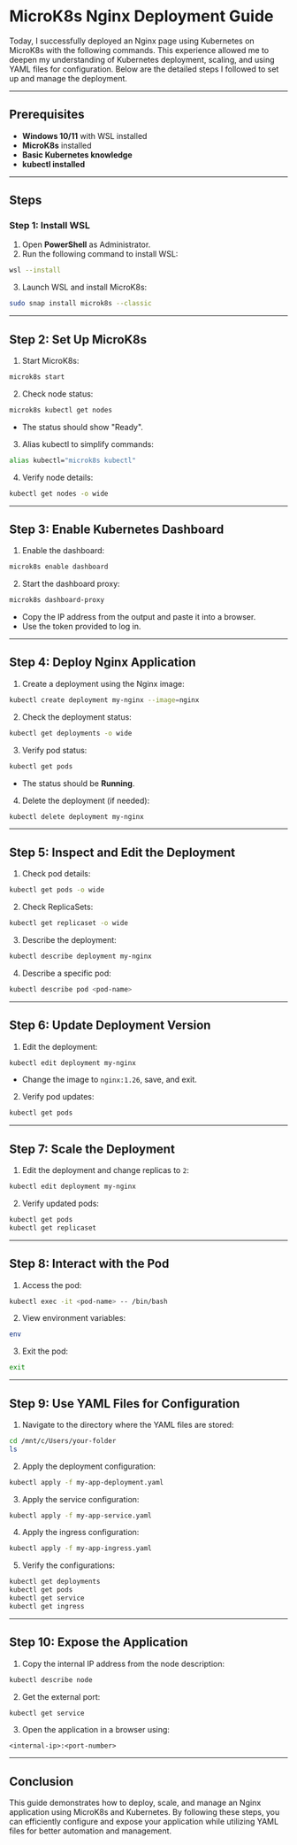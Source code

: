 # MicroK8s Nginx Deployment Guide

Today, I successfully deployed an Nginx page using Kubernetes on MicroK8s with the following commands. This experience allowed me to deepen my understanding of Kubernetes deployment, scaling, and using YAML files for configuration. Below are the detailed steps I followed to set up and manage the deployment.

---

## Prerequisites

- **Windows 10/11** with WSL installed
- **MicroK8s** installed
- **Basic Kubernetes knowledge**
- **kubectl installed**

---

## Steps

### Step 1: Install WSL

1. Open **PowerShell** as Administrator.
2. Run the following command to install WSL:

```bash
wsl --install
```
3. Launch WSL and install MicroK8s:

```bash
sudo snap install microk8s --classic
```

---

## Step 2: Set Up MicroK8s

1. Start MicroK8s:

```bash
microk8s start
```

2. Check node status:

```bash
microk8s kubectl get nodes
```
- The status should show "Ready".

3. Alias kubectl to simplify commands:

```bash
alias kubectl="microk8s kubectl"
```

4. Verify node details:

```bash
kubectl get nodes -o wide
```

---

## Step 3: Enable Kubernetes Dashboard

1. Enable the dashboard:

```bash
microk8s enable dashboard
```

2. Start the dashboard proxy:

```bash
microk8s dashboard-proxy
```

- Copy the IP address from the output and paste it into a browser.
- Use the token provided to log in.

---

## Step 4: Deploy Nginx Application

1. Create a deployment using the Nginx image:

```bash
kubectl create deployment my-nginx --image=nginx
```

2. Check the deployment status:

```bash
kubectl get deployments -o wide
```

3. Verify pod status:

```bash
kubectl get pods
```
- The status should be **Running**.

4. Delete the deployment (if needed):

```bash
kubectl delete deployment my-nginx
```

---

## Step 5: Inspect and Edit the Deployment

1. Check pod details:

```bash
kubectl get pods -o wide
```

2. Check ReplicaSets:

```bash
kubectl get replicaset -o wide
```

3. Describe the deployment:

```bash
kubectl describe deployment my-nginx
```

4. Describe a specific pod:

```bash
kubectl describe pod <pod-name>
```

---

## Step 6: Update Deployment Version

1. Edit the deployment:

```bash
kubectl edit deployment my-nginx
```

- Change the image to `nginx:1.26`, save, and exit.

2. Verify pod updates:

```bash
kubectl get pods
```

---

## Step 7: Scale the Deployment

1. Edit the deployment and change replicas to `2`:

```bash
kubectl edit deployment my-nginx
```

2. Verify updated pods:

```bash
kubectl get pods
kubectl get replicaset
```

---

## Step 8: Interact with the Pod

1. Access the pod:

```bash
kubectl exec -it <pod-name> -- /bin/bash
```

2. View environment variables:

```bash
env
```

3. Exit the pod:

```bash
exit
```

---

## Step 9: Use YAML Files for Configuration

1. Navigate to the directory where the YAML files are stored:

```bash
cd /mnt/c/Users/your-folder
ls
```

2. Apply the deployment configuration:

```bash
kubectl apply -f my-app-deployment.yaml
```

3. Apply the service configuration:

```bash
kubectl apply -f my-app-service.yaml
```

4. Apply the ingress configuration:

```bash
kubectl apply -f my-app-ingress.yaml
```

5. Verify the configurations:

```bash
kubectl get deployments
kubectl get pods
kubectl get service
kubectl get ingress
```

---

## Step 10: Expose the Application

1. Copy the internal IP address from the node description:

```bash
kubectl describe node
```

2. Get the external port:

```bash
kubectl get service
```

3. Open the application in a browser using:

```
<internal-ip>:<port-number>
```

---

## Conclusion

This guide demonstrates how to deploy, scale, and manage an Nginx application using MicroK8s and Kubernetes. By following these steps, you can efficiently configure and expose your application while utilizing YAML files for better automation and management.
